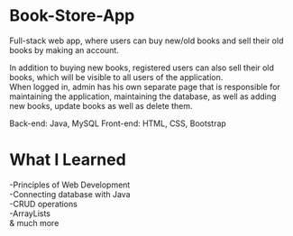 # Book-Store-App
Full-stack web app, where users can buy new/old books and sell their old books by making an account. <br>

In addition to buying new books, registered users can also sell their 
old books, which will be visible to all users of the application. 
<br>
When 
logged in, admin has his own separate page that is 
responsible for maintaining the application, maintaining the
database, as well as adding new books, update books as well as delete them.

Back-end: Java, MySQL
Front-end: HTML, CSS, Bootstrap


# What I Learned 
-Principles of Web Development <br>
-Connecting database with Java <br>
-CRUD operations <br>
-ArrayLists <br>
& much more

